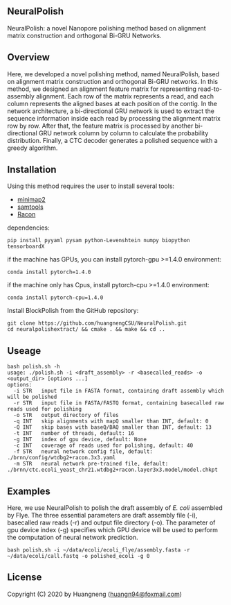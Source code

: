 ## NeuralPolish ##
NeuralPolish: a novel Nanopore polishing method based on alignment matrix construction and orthogonal Bi-GRU Networks.

## Overview ##
Here, we developed a novel polishing method, named NeuralPolish, based on alignment matrix construction and orthogonal Bi-GRU networks. In this method, we designed an alignment feature matrix for representing read-to-assembly alignment. Each row of the matrix represents a read, and each column represents the aligned bases at each position of the contig. In the network architecture, a bi-directional GRU network is used to extract the sequence information inside each read by processing the alignment matrix row by row. After that, the feature matrix is processed by another bi-directional GRU network column by column to calculate the probability distribution. Finally, a CTC decoder generates a polished sequence with a greedy algorithm.

## Installation ##
Using this method requires the user to install several tools:
- [minimap2](https://github.com/lh3/minimap2)
- [samtools](https://github.com/samtools/samtools)
- [Racon](https://github.com/isovic/racon)

dependencies:
```
pip install pyyaml pysam python-Levenshtein numpy biopython tensorboardX
```

if the machine has GPUs, you can install pytorch-gpu >=1.4.0 environment:
```
conda install pytorch=1.4.0
```

if the machine only has Cpus, install pytorch-cpu >=1.4.0 environment:
```
conda install pytorch-cpu=1.4.0
```

Install BlockPolish from the GitHub repository:
```
git clone https://github.com/huangnengCSU/NeuralPolish.git
cd neuralpolishextract/ && cmake . && make && cd ..
```

## Useage ##
```
bash polish.sh -h
usage: ./polish.sh -i <draft_assembly> -r <basecalled_reads> -o <output_dir> [options ...]
options:
  -i STR   input file in FASTA format, containing draft assembly which will be polished
  -r STR   input file in FASTA/FASTQ format, containing basecalled raw reads used for polishing
  -o STR   output directory of files
  -q INT   skip alignments with mapQ smaller than INT, default: 0
  -Q INT   skip bases with baseQ/BAQ smaller than INT, default: 13
  -t INT   number of threads, default: 16
  -g INT   index of gpu device, default: None
  -c INT   coverage of reads used for polishing, default: 40
  -f STR   neural network config file, default: ./brnn/config/wtdbg2+racon.3x3.yaml
  -m STR   neural network pre-trained file, default: ./brnn/ctc.ecoli_yeast_chr21.wtdbg2+racon.layer3x3.model/model.chkpt
```

## Examples ##
Here, we use NeuralPolish to polish the draft assembly of *E. coli* assembled by Flye. The three essential parameters are draft assembly file (-i), basecalled raw reads (-r) and output file directory (-o). The parameter of gpu device index (-g) specifies which GPU device will be used to perform the computation of neural network prediction.
```
bash polish.sh -i ~/data/ecoli/ecoli_flye/assembly.fasta -r ~/data/ecoli/call.fastq -o polished_ecoli -g 0
```

## License ##
Copyright (C) 2020 by Huangneng (huangn94@foxmail.com)


